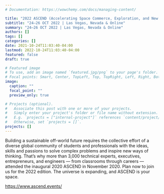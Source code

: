 ```yaml
---
# Documentation: https://wowchemy.com/docs/managing-content/

title: "2022 ASCEND (Accelerating Space Commerce, Exploration, and New Discovery)"
subtitle: "24–26 OCT 2022 | Las Vegas, Nevada & Online"
summary: "24–26 OCT 2022 | Las Vegas, Nevada & Online"
authors: []
tags: []
categories: []
date: 2021-10-24T11:03:40-04:00
lastmod: 2022-10-24T11:03:40-04:00
featured: false
draft: true

# Featured image
# To use, add an image named `featured.jpg/png` to your page's folder.
# Focal points: Smart, Center, TopLeft, Top, TopRight, Left, Right, BottomLeft, Bottom, BottomRight.
image:
  caption: ""
  focal_point: ""
  preview_only: true

# Projects (optional).
#   Associate this post with one or more of your projects.
#   Simply enter your project's folder or file name without extension.
#   E.g. `projects = ["internal-project"]` references `content/project/deep-learning/index.md`.
#   Otherwise, set `projects = []`.
projects: []
---
```

Building a sustainable off-world future requires the collective effort of a diverse global community of students and professionals with the ideas, skills and passions to solve complex problems and inspire new ways of thinking. That’s why more than 3,000 technical experts, executives, entrepreneurs, and engineers — from classrooms through careers — attended the inaugural 2020 ASCEND in November 2020. Plan now to join us for the 2022 edition. The universe is expanding, and ASCEND is your space.

https://www.ascend.events/